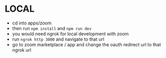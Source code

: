 # LOCAL
- cd into apps/zoom
- then run `npm install` and `npm run dev`
- you would need ngrok for local development with zoom
- run `ngrok http 3000` and navigate to that url
- go to zoom marketplace / app and change the oauth redirect url to that ngrok url